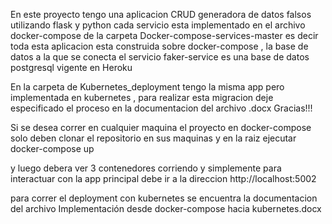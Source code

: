 En este proyecto tengo una aplicacion CRUD generadora de datos falsos utilizando flask y python  cada servicio esta implementado en el archivo docker-compose de la carpeta Docker-compose-services-master es decir 
toda esta aplicacion esta construida sobre docker-compose , la base de datos a la que se conecta el servicio faker-service es una base de datos
postgresql vigente en Heroku

En la carpeta de Kubernetes_deployment tengo la misma app pero implementada en kubernetes , para realizar esta migracion deje especificado el proceso 
en la documentacion del archivo .docx
Gracias!!!


Si se desea correr en cualquier maquina el proyecto en docker-compose solo deben clonar el repositorio en sus maquinas y en la raiz ejecutar
docker-compose up

y luego debera ver 3 contenedores corriendo y simplemente para interactuar con la app principal debe ir a la direccion 
http://localhost:5002

para correr el deployment con kubernetes se encuentra la documentacion del archivo Implementación desde docker-compose hacia kubernetes.docx
